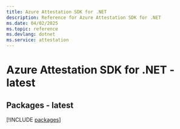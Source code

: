 ```yaml
---
title: Azure Attestation SDK for .NET
description: Reference for Azure Attestation SDK for .NET
ms.date: 04/02/2025
ms.topic: reference
ms.devlang: dotnet
ms.service: attestation
---
```

# Azure Attestation SDK for .NET - latest
## Packages - latest
[!INCLUDE [packages](attestation-index.md)]